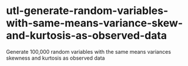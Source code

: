 # utl-generate-random-variables-with-same-means-variance-skew-and-kurtosis-as-observed-data
Generate 100,000 random variables with the same means variances skewness and kurtosis as observed data
